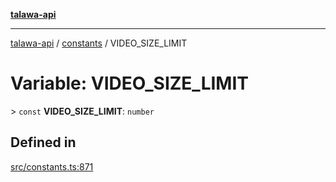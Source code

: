 [**talawa-api**](../../README.md)

***

[talawa-api](../../modules.md) / [constants](../README.md) / VIDEO\_SIZE\_LIMIT

# Variable: VIDEO\_SIZE\_LIMIT

\> `const` **VIDEO\_SIZE\_LIMIT**: `number`

## Defined in

[src/constants.ts:871](https://github.com/PalisadoesFoundation/talawa-api/blob/6bd0fecc1032af2aa70d925c85724d9fec2350f9/src/constants.ts#L871)

